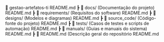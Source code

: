 📂 gestao-artefatos-ti README.md
┣ 📂 docs/ (Documentação do projeto) README.md
┣ 📂 requirements/ (Requisitos do software) README.md
┣ 📂 designs/ (Modelos e diagramas) README.md
┣ 📂 source_code/ (Código-fonte do projeto) README.md
┣ 📂 tests/ (Casos de testes e scripts de automação) README.md
┣ 📂 manuals/ (Guias e manuais do sistema) README.md
┣ 📜 README.md (Descrição geral do repositório README.md
